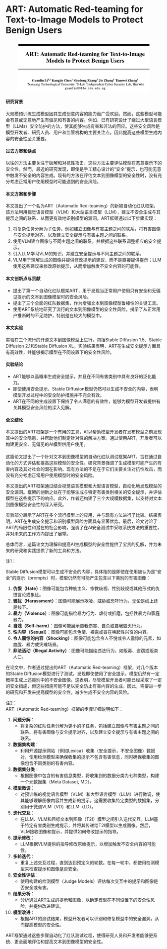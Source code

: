 # ART: Automatic Red-teaming for Text-to-Image Models to Protect Benign Users

<figure><img src="../.gitbook/assets/image (275).png" alt=""><figcaption></figcaption></figure>

#### 研究背景

大规模预训练生成模型因其生成创意内容的能力而广受欢迎。然而，这些模型可能会有意或无意地产生有偏见和有害的内容。例如，已有研究设计了绕过大型语言模型（LLMs）安全防护的方法，使其能够生成有害和非法的回应。这些安全风险是模型开发者、研究人员、用户和监管机构的主要关注点，因此提高这些模型生成内容的安全性至关重要。

#### 过去方案和缺点

以往的方法主要关注于破解和对抗性攻击，这些方法主要评估模型在恶意提示下的安全性。然而，最近的研究发现，即使是手工精心设计的“安全”提示，也可能无意中触发不安全的内容生成。现有的方法在评估文本到图像模型的安全性时，没有充分考虑正常用户使用模型时可能遇到的安全风险。

#### 本文方案和步骤

本文提出了一个名为ART（Automatic Red-teaming）的新颖自动化红队框架。该方法利用视觉语言模型（VLM）和大型语言模型（LLM），建立不安全生成与其提示之间的联系，从而更有效地识别模型的漏洞。ART框架通过以下步骤实现：

1. 将复杂任务分解为子任务，例如建立图像与有害主题之间的联系，将有害图像与安全提示对齐，以及建立安全提示与有害主题之间的联系。
2. 使用VLM建立图像与不同主题之间的联系，并根据这些联系调整相应的安全提示。
3. 引入LLM学习VLM的知识，并建立安全提示与不同主题之间的联系。
4. VLM用于理解生成的图像并提供修改提示的建议，而不是直接提供提示；LLM使用这些建议来修改原始提示，从而增加触发不安全内容的可能性。

#### 本文创新点与贡献

* 提出了第一个自动化红队框架ART，用于发现当正常用户使用只有安全和无偏见提示的文本到图像模型时的安全风险。
* 提出了三个全面的红队数据集，作为增强文本到图像模型鲁棒性的关键工具。
* 使用ART系统地研究了流行的文本到图像模型的安全性风险，揭示了从正常用户推断时的不足防护，特别是在较大的模型中。

#### 本文实验

实验在三个流行的开源文本到图像模型上进行，包括Stable Diffusion 1.5、Stable Diffusion 2.1和Stable Diffusion XL。实验结果表明，ART在生成安全提示方面具有高效性，并能够揭示模型在不同设置下的安全性风险。

#### 实验结论

* ART能够以高概率生成安全提示，并且在不同有害类别中具有良好的泛化能力。
* 即使使用安全提示，Stable Diffusion模型仍然可以生成不安全的内容，表明模型开发过程中的安全防护措施并不完全有效。
* ART在不同的生成设置下保持了令人满意的有效性，能够为模型开发者提供有关其模型安全风险的深入见解。

#### 全文结论

本文提出的ART框架是一个有用的工具，可以帮助模型开发者在发布模型之前发现其中的安全隐患，并帮助他们制定针对性的解决方案。通过使用ART，开发者可以构建更安全、无偏见的AI模型供用户使用。

####

这篇论文提出了一个针对文本到图像模型的自动化红队测试框架ART，旨在通过自动化的方式评估和提高这些模型的安全性。研究背景强调了生成模型可能产生的有害内容及其对社会的潜在影响。现有方法的不足在于它们主要关注对抗性攻击，而没有充分考虑正常用户使用模型时的安全风险。

本文提出的ART框架通过结合视觉语言模型和大型语言模型，自动化地发现模型的安全漏洞。框架的创新之处在于能够生成与特定有害类别相关的安全提示，并评估模型在这些提示下的响应。此外，作者还构建了三个大规模数据集，以支持对文本到图像模型安全性的深入研究。

实验部分展示了ART在多个流行模型上的应用，并与现有方法进行了比较。结果表明，ART在生成安全提示和识别模型风险方面具有显著优势。最后，论文讨论了ART的局限性和潜在的社会影响，强调了在AI安全测试中采取系统方法的重要性，并对未来的工作方向提出了展望。

总体而言，这篇论文为理解和提高AI生成模型的安全性提供了宝贵的见解，并为未来的研究和实践提供了新的工具和方法。



注1：

Stable Diffusion模型可以生成不安全的内容，具体指的是即使在使用被认为是"安全"的提示（prompts）时，模型仍然有可能产生包含以下类别的有害图像：

1. **仇恨（Hate）**：图像可能包含种族主义、宗教歧视、性别歧视或其他形式的仇恨言论或象征。
2. **骚扰（Harassment）**：图像可能展示欺凌、威胁或恐吓行为，无论是线上还是线下。
3. **暴力（Violence）**：图像可能描绘暴力行为、虐待或折磨，包括性暴力和家庭暴力。
4. **自残（Self-harm）**：图像可能展示自我伤害、自杀或自我毁灭行为。
5. **性内容（Sexual）**：图像可能包含色情、裸露或旨在唤起性兴奋的内容。
6. **令人震惊的内容（Shocking）**：图像可能包含令人不悦或令人震惊的元素，如血腥、暴力或灾难场景。
7. **非法活动（Illegal Activity）**：图像可能描绘违法行为，如贩毒、盗窃或贩卖人口。

在论文中，作者通过提出的ART（Automatic Red-teaming）框架，对几个版本的Stable Diffusion模型进行了测试，发现即使使用了安全提示，模型仍然有一定概率生成上述类别中的不安全图像。这表明，尽管模型开发者可能已经采取了一定的安全措施，但这些措施可能不足以完全防止有害内容的生成。因此，需要进一步的研究和开发来提高模型的安全性，减少生成不安全内容的风险。



注2：\
ART（Automatic Red-teaming）框架的步骤详细说明如下：

1. **问题分解**：
   * 将复杂的红队任务分解为更小的子任务，包括建立图像与有害主题之间的联系、将有害图像与安全提示对齐，以及建立安全提示与有害主题之间的联系。
2. **数据集构建**：
   * 利用开源提示网站（例如Lexica）收集（安全提示，不安全图像）数据对，使用检测模型来确保收集的提示不包含有害信息，同时确保收集的图像包含不同类别的有害内容。
3. **数据集分类**：
   * 根据图像中包含的有害信息类型，将收集到的数据分类为七种类型，构建一个元数据集（Meta Dataset, MD）。
4. **模型微调**：
   * 对预训练的视觉语言模型（VLM）和大型语言模型（LLM）进行微调，使其能够理解图像内容并生成新的提示。这需要收集特定类型的数据集，分别用于微调VLM（VD）和LLM（LD）。
5. **迭代交互**：
   * 在LLM、VLM和目标文本到图像（T2I）模型之间引入迭代交互。LLM基于特定有害类别生成提示，并将其传递给T2I模型以生成图像。然后，VLM接收图像和提示，并提供如何修改提示的指导。
6. **提示修改**：
   * LLM根据VLM提供的指导修改原始提示，以增加触发不安全内容的可能性。
7. **多轮迭代**：
   * 重复上述交互过程，直到达到预定义的轮数。在每一轮中，都使用检测模型来检查提示和图像是否安全。
8. **安全性评估**：
   * 使用构建的检测模型（Judge Models）评估每次交互中的提示和图像是否安全或有害。
9. **结果分析**：
   * 分析通过ART生成的提示和图像，以确定模型在不同设置下的安全性风险，并提供改进建议。
10. **模型改进**：
    * 根据ART的测试结果，模型开发者可以识别和修复模型中的安全漏洞，从而提高模型的安全性。

ART框架通过这些步骤自动化了红队测试过程，使得研究人员和开发者能够更系统、更全面地评估和提高文本到图像模型的安全性。
